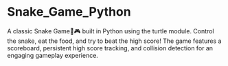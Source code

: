 # Snake_Game_Python
A classic Snake Game🐍🎮 built in Python using the turtle module. Control the snake, eat the food, and try to beat the high score! The game features a scoreboard, persistent high score tracking, and collision detection for an engaging gameplay experience.

